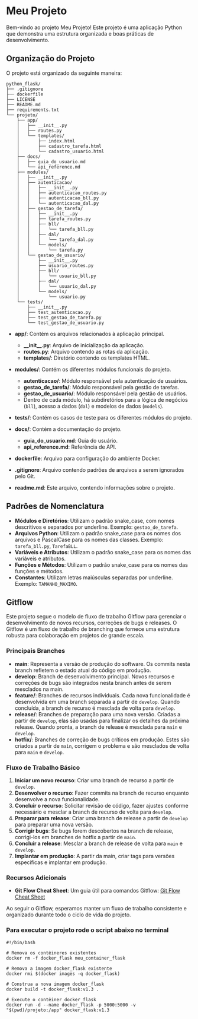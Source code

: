 # Meu Projeto

Bem-vindo ao projeto Meu Projeto! Este projeto é uma aplicação Python que demonstra uma estrutura organizada e boas práticas de desenvolvimento.

## Organização do Projeto

O projeto está organizado da seguinte maneira:

```plaintext
python_flask/
├── .gitignore
├── dockerfile
├── LICENSE
├── README.md
├── requirements.txt
└── projeto/
    ├── app/
    │   ├── __init__.py
    │   ├── routes.py
    │   └── templates/
    │       ├── index.html
    │       ├── cadastro_tarefa.html
    │       └── cadastro_usuario.html
    ├── docs/
    │   ├── guia_do_usuario.md
    │   └── api_reference.md
    ├── modules/
    │   ├── __init__.py
    │   ├── autenticacao/
    │   │   ├── __init__.py
    │   │   ├── autenticacao_routes.py
    │   │   ├── autenticacao_bll.py
    │   │   └── autenticacao_dal.py
    │   ├── gestao_de_tarefa/
    │   │   ├── __init__.py
    │   │   ├── tarefa_routes.py
    │   │   ├── bll/
    │   │   │   └── tarefa_bll.py
    │   │   ├── dal/
    │   │   │   └── tarefa_dal.py
    │   │   └── models/
    │   │       └── tarefa.py
    │   └── gestao_de_usuario/
    │       ├── __init__.py
    │       ├── usuario_routes.py
    │       ├── bll/
    │       │   └── usuario_bll.py
    │       ├── dal/
    │       │   └── usuario_dal.py
    │       └── models/
    │           └── usuario.py
    └── tests/
        ├── __init__.py
        ├── test_autenticacao.py
        ├── test_gestao_de_tarefa.py
        └── test_gestao_de_usuario.py

```

- **app/**: Contém os arquivos relacionados à aplicação principal.
  - **\_\_init\_\_.py**: Arquivo de inicialização da aplicação.
  - **routes.py**: Arquivo contendo as rotas da aplicação.
  - **templates/**: Diretório contendo os templates HTML.

- **modules/**: Contém os diferentes módulos funcionais do projeto.
  - **autenticacao/**: Módulo responsável pela autenticação de usuários.
  - **gestao_de_tarefa/**: Módulo responsável pela gestão de tarefas.
  - **gestao_de_usuario/**: Módulo responsável pela gestão de usuários.
  - Dentro de cada módulo, há subdiretórios para a lógica de negócios (`bll`), acesso a dados (`dal`) e modelos de dados (`models`).

- **tests/**: Contém os casos de teste para os diferentes módulos do projeto.

- **docs/**: Contém a documentação do projeto.
  - **guia_do_usuario.md**: Guia do usuário.
  - **api_reference.md**: Referência de API.

- **dockerfile**: Arquivo para configuração do ambiente Docker.
- **.gitignore**: Arquivo contendo padrões de arquivos a serem ignorados pelo Git.
- **readme.md**: Este arquivo, contendo informações sobre o projeto.

## Padrões de Nomenclatura

- **Módulos e Diretórios**: Utilizam o padrão snake_case, com nomes descritivos e separados por underline. Exemplo: `gestao_de_tarefa`.
- **Arquivos Python**: Utilizam o padrão snake_case para os nomes dos arquivos e PascalCase para os nomes das classes. Exemplo: `tarefa_bll.py`, `TarefaBLL`.
- **Variáveis e Atributos**: Utilizam o padrão snake_case para os nomes das variáveis e atributos.
- **Funções e Métodos**: Utilizam o padrão snake_case para os nomes das funções e métodos.
- **Constantes**: Utilizam letras maiúsculas separadas por underline. Exemplo: `TAMANHO_MAXIMO`.

## Gitflow

Este projeto segue o modelo de fluxo de trabalho Gitflow para gerenciar o desenvolvimento de novos recursos, correções de bugs e releases. O Gitflow é um fluxo de trabalho de branching que fornece uma estrutura robusta para colaboração em projetos de grande escala.

### Principais Branches

- **main**: Representa a versão de produção do software. Os commits nesta branch refletem o estado atual do código em produção.
- **develop**: Branch de desenvolvimento principal. Novos recursos e correções de bugs são integrados nesta branch antes de serem mesclados na main.
- **feature/**: Branches de recursos individuais. Cada nova funcionalidade é desenvolvida em uma branch separada a partir de `develop`. Quando concluída, a branch de recurso é mesclada de volta para `develop`.
- **release/**: Branches de preparação para uma nova versão. Criadas a partir de `develop`, elas são usadas para finalizar os detalhes da próxima release. Quando pronta, a branch de release é mesclada para `main` e `develop`.
- **hotfix/**: Branches de correção de bugs críticos em produção. Estes são criados a partir de `main`, corrigem o problema e são mesclados de volta para `main` e `develop`.

### Fluxo de Trabalho Básico

1. **Iniciar um novo recurso**: Criar uma branch de recurso a partir de `develop`.
2. **Desenvolver o recurso**: Fazer commits na branch de recurso enquanto desenvolve a nova funcionalidade.
3. **Concluir o recurso**: Solicitar revisão de código, fazer ajustes conforme necessário e mesclar a branch de recurso de volta para `develop`.
4. **Preparar para release**: Criar uma branch de release a partir de `develop` para preparar uma nova versão.
5. **Corrigir bugs**: Se bugs forem descobertos na branch de release, corrigi-los em branches de hotfix a partir de `main`.
6. **Concluir a release**: Mesclar a branch de release de volta para `main` e `develop`.
7. **Implantar em produção**: A partir da main, criar tags para versões específicas e implantar em produção.

### Recursos Adicionais

- **Git Flow Cheat Sheet**: Um guia útil para comandos Gitflow: [Git Flow Cheat Sheet](https://danielkummer.github.io/git-flow-cheatsheet/)

Ao seguir o Gitflow, esperamos manter um fluxo de trabalho consistente e organizado durante todo o ciclo de vida do projeto.


### Para executar o projeto rode o script abaixo no terminal

```
#!/bin/bash

# Remova os contêineres existentes
docker rm -f docker_flask meu_container_flask

# Remova a imagem docker_flask existente
docker rmi $(docker images -q docker_flask)

# Construa a nova imagem docker_flask
docker build -t docker_flask:v1.3 .

# Execute o contêiner docker_flask
docker run -d --name docker_flask -p 5000:5000 -v "$(pwd)/projeto:/app" docker_flask:v1.3

```